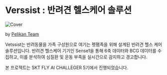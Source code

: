 # Verssist : 반려견 헬스케어 솔루션

![Cover](https://github.com/user-attachments/assets/d2b398ae-672f-4233-9375-7266d23110c1)

by [Pelikan Team](mailto:teampelikan1234@gmail.com)

Vetssist는 반려동물을 가족 구성원으로 여기는 펫팸족을 위해 설계된 반려견 헬스 케어 솔루션입니다. 반려견 헬스케어 기기인 Sense1을 통해 6축 데이터와 BCG 데이터를 수집하고, 이를 분석하여 심질환 및 운동 부족을 실시간으로 감지하고 경고합니다.

본 프로젝트는 SKT FLY AI CHALLEGER 5기에서 진행되었습니다.
